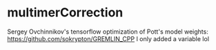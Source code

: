 # multimerCorrection
Sergey Ovchinnikov's tensorflow optimization of Pott's model weights: https://github.com/sokrypton/GREMLIN_CPP
I only added a variable lol
